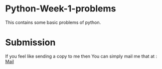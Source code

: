 # Python-Week-1-problems
This contains some basic problems of python.

# Submission
If you feel like sending a copy to me then You can simply mail me that at : [Mail](pragyanparamitadutta26@gmail.com)
